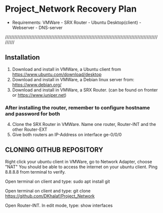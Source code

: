 # Project_Network Recovery Plan
* Requirements: VMWare - SRX Router - Ubuntu Desktop(client) - Webserver - DNS-server

/////////////////////////////////////////////////////////////////////////////////////////////////////////

## Installation
1) Download and install in VMWare, a Ubuntu client from https://www.ubuntu.com/download/desktop
2) Download and install in VMWare, a Debian linux server from: https://www.debian.org/
3) Download and install in VMWare, a SRX Router. (can be found on fronter or https://www.juniper.net)

### After installing the router, remember to configure hostname and password for both
4) Clone the SRX Router in VMWare. Name one router, Router-INT and the other Router-EXT
5) Give both routers an IP-Address on interface ge-0/0/0

## CLONING GITHUB REPOSITORY

Right click your ubuntu client in VMWare, go to Network Adapter, choose "NAT"
You should be able to access the internet on your ubuntu client. Ping 8.8.8.8 from terminal to verify.

Open terminal on client and type: sudo apt install git

Open terminal on client and type: git clone https://github.com/DKhalaf/Project_Network

Open Router-INT. In edit mode, type: show interfaces
